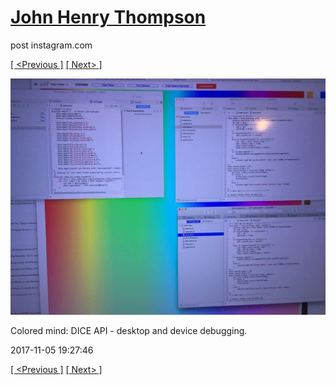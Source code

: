 # [John Henry Thompson](../README.md)
post instagram.com

[[ <Previous ]](2017-11-08-2.md) [[ Next> ]](2017-11-05-2.md)

[![](../media/2017-11-05/Colored-mind-DICE-API-desktop-and-device-debugging.jpg)](../README.md)

Colored mind: DICE API - desktop and device debugging.

2017-11-05 19:27:46

[[ <Previous ]](2017-11-08-2.md) [[ Next> ]](2017-11-05-2.md)